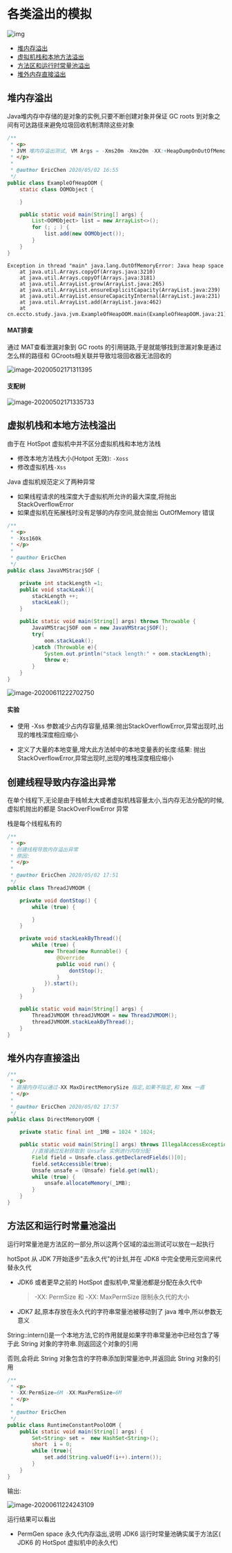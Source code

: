 # 各类溢出的模拟

![img](assets/1671546-20190427141310333-343604547.png)

- [堆内存溢出](#堆内存溢出)
- [虚拟机栈和本地方法溢出](#虚拟机栈和本地方法溢出)
- [方法区和运行时常量池溢出](#方法区和运行时常量池溢出)
- [堆外内存直接溢出](#堆外内存直接溢出)

## 堆内存溢出

Java堆内存中存储的是对象的实例,只要不断创建对象并保证 GC roots 到对象之间有可达路径来避免垃圾回收机制清除这些对象

```java
/**
 * <p>
 * JVM 堆内存溢出测试, VM Args = -Xms20m -Xmx20m -XX:+HeapDumpOnOutOfMemoryError -XX:HeapDumpPath=/Users/ec/study/Notes/04-java/00-code/note-java
 * </p>
 *
 * @author EricChen 2020/05/02 16:55
 */
public class ExampleOfHeapOOM {
    static class OOMObject {

    }

    public static void main(String[] args) {
        List<OOMObject> list = new ArrayList<>();
        for (; ; ) {
            list.add(new OOMObject());
        }
    }
}
```



```
Exception in thread "main" java.lang.OutOfMemoryError: Java heap space
	at java.util.Arrays.copyOf(Arrays.java:3210)
	at java.util.Arrays.copyOf(Arrays.java:3181)
	at java.util.ArrayList.grow(ArrayList.java:265)
	at java.util.ArrayList.ensureExplicitCapacity(ArrayList.java:239)
	at java.util.ArrayList.ensureCapacityInternal(ArrayList.java:231)
	at java.util.ArrayList.add(ArrayList.java:462)
	at cn.eccto.study.java.jvm.ExampleOfHeapOOM.main(ExampleOfHeapOOM.java:21)
```

#### MAT排查

通过 MAT查看泄漏对象到 GC roots 的引用链路,于是就能够找到泄漏对象是通过怎么样的路径和 GCroots相关联并导致垃圾回收器无法回收的

![image-20200502171311395](assets/image-20200502171311395.png)

#### 支配树

![image-20200502171335733](assets/image-20200502171335733.png)

## 虚拟机栈和本地方法栈溢出

由于在 HotSpot 虚拟机中并不区分虚拟机栈和本地方法栈

- 修改本地方法栈大小(Hotpot 无效): `-Xoss`
- 修改虚拟机栈`-Xss`

Java 虚拟机规范定义了两种异常

- 如果线程请求的栈深度大于虚拟机所允许的最大深度,将抛出 StackOverflowError
- 如果虚拟机在拓展栈时没有足够的内存空间,就会抛出 OutOfMemory 错误

```java
/**
 * <p>
 * -Xss160k
 * </p>
 *
 * @author EricChen
 */
public class JavaVMStracjSOF {

    private int stackLength =1;
    public void stackLeak(){
        stackLength ++;
        stackLeak();
    }

    public static void main(String[] args) throws Throwable {
        JavaVMStracjSOF oom = new JavaVMStracjSOF();
        try{
            oom.stackLeak();
        }catch (Throwable e){
            System.out.println("stack length:" + oom.stackLength);
            throw e;
        }
    }
}

```

![image-20200611222702750](assets/image-20200611222702750.png)

#### 实验

- 使用 -Xss 参数减少占内存容量,结果:抛出StackOverflowError,异常出现时,出现的堆栈深度相应缩小

- 定义了大量的本地变量,增大此方法帧中的本地变量表的长度:结果: 抛出StackOverflowError,异常出现时,出现的堆栈深度相应缩小


## 创建线程导致内存溢出异常

在单个线程下,无论是由于栈帧太大或者虚拟机栈容量太小,当内存无法分配的时候,虚拟机抛出的都是 StackOverFlowError 异常

栈是每个线程私有的

```java
/**
 * <p>
 * 创建线程导致内存溢出异常
 * 原因:
 * </p>
 *
 * @author EricChen 2020/05/02 17:51
 */
public class ThreadJVMOOM {

    private void dontStop() {
        while (true) {

        }
    }

    private void stackLeakByThread(){
        while (true) {
            new Thread(new Runnable() {
                @Override
                public void run() {
                    dontStop();
                }
            }).start();
        }
    }

    public static void main(String[] args) {
        ThreadJVMOOM threadJVMOOM = new ThreadJVMOOM();
        threadJVMOOM.stackLeakByThread();
    }
}

```



## 堆外内存直接溢出

```java
/**
 * <p>
 * 直接内存可以通过-XX MaxDirectMemorySize 指定,如果不指定,和 Xmx 一直
 * </p>
 *
 * @author EricChen 2020/05/02 17:57
 */
public class DirectMemoryOOM {

    private static final int _1MB = 1024 * 1024;

    public static void main(String[] args) throws IllegalAccessException {
        //直接通过反射获取到 Unsafe 实例进行内存分配
        Field field = Unsafe.class.getDeclaredFields()[0];
        field.setAccessible(true);
        Unsafe unsafe = (Unsafe) field.get(null);
        while (true) {
            unsafe.allocateMemory(_1MB);
        }
    }
}
```

## 方法区和运行时常量池溢出

运行时常量池是方法区的一部分,所以这两个区域的溢出测试可以放在一起执行

hotSpot 从 JDK 7开始逐步"去永久代"的计划,并在 JDK8 中完全使用元空间来代替永久代

- JDK6 或者更早之前的 HotSpot 虚拟机中,常量池都是分配在永久代中

  > -XX: PermSize 和 -XX: MaxPermSize 限制永久代的大小

- JDK7 起,原本存放在永久代的字符串常量池被移动到了 java 堆中,所以参数无意义

String::intern()是一个本地方法,它的作用就是如果字符串常量池中已经包含了等于此 String 对象的字符串.则返回这个对象的引用

否则,会将此 String 对象包含的字符串添加到常量池中,并返回此 String 对象的引用

```java
/**
 * <p>
 * -XX:PermSize=6M -XX:MaxPermSize=6M
 * </p>
 *
 * @author EricChen
 */
public class RuntimeConstantPoolOOM {
    public static void main(String[] args) {
        Set<String> set =  new HashSet<String>();
        short  i = 0;
        while (true){
            set.add(String.valueOf(i++).intern());
        }
    }
}
```

输出:

![image-20200611224243109](assets/image-20200611224243109.png)

运行结果可以看出

- PermGen space 永久代内存溢出,说明 JDK6 运行时常量池确实属于方法区( JDK6 的 HotSpot 虚拟机中的永久代)

